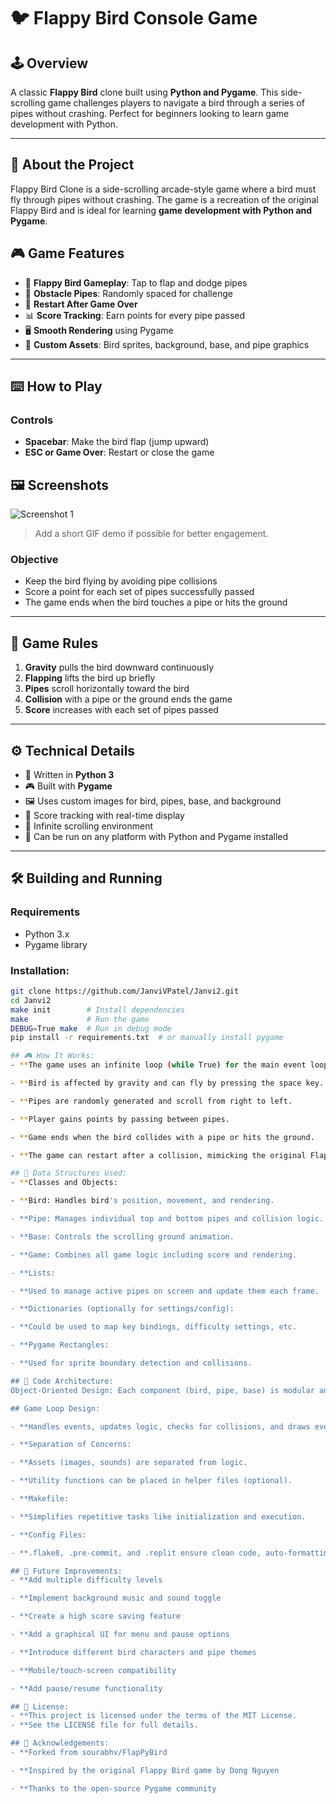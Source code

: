 # 🐦 Flappy Bird Console Game

## 🕹️ Overview
A classic **Flappy Bird** clone built using **Python and Pygame**. This side-scrolling game challenges players to navigate a bird through a series of pipes without crashing. Perfect for beginners looking to learn game development with Python.

---
## 📖 About the Project

Flappy Bird Clone is a side-scrolling arcade-style game where a bird must fly through pipes without crashing. The game is a recreation of the original Flappy Bird and is ideal for learning **game development with Python and Pygame**.

## 🎮 Game Features

- 🐥 **Flappy Bird Gameplay**: Tap to flap and dodge pipes  
- 🚧 **Obstacle Pipes**: Randomly spaced for challenge  
- 🔁 **Restart After Game Over**  
- 📊 **Score Tracking**: Earn points for every pipe passed  
- 🖥️ **Smooth Rendering** using Pygame  
- 🎨 **Custom Assets**: Bird sprites, background, base, and pipe graphics  

---

## ⌨️ How to Play

### Controls
- **Spacebar**: Make the bird flap (jump upward)  
- **ESC or Game Over**: Restart or close the game  

## 🖼️ Screenshots

![Screenshot 1](screenshot1.png)

> Add a short GIF demo if possible for better engagement.


### Objective
- Keep the bird flying by avoiding pipe collisions  
- Score a point for each set of pipes successfully passed  
- The game ends when the bird touches a pipe or hits the ground  

---

## 📏 Game Rules

1. **Gravity** pulls the bird downward continuously  
2. **Flapping** lifts the bird up briefly  
3. **Pipes** scroll horizontally toward the bird  
4. **Collision** with a pipe or the ground ends the game  
5. **Score** increases with each set of pipes passed  

---

## ⚙️ Technical Details

- 🐍 Written in **Python 3**
- 🎮 Built with **Pygame**
- 🖼️ Uses custom images for bird, pipes, base, and background
- 🧮 Score tracking with real-time display
- 🔁 Infinite scrolling environment
- 💾 Can be run on any platform with Python and Pygame installed

---

## 🛠️ Building and Running

### Requirements

- Python 3.x
- Pygame library

### Installation:

```bash
git clone https://github.com/JanviVPatel/Janvi2.git
cd Janvi2
make init        # Install dependencies
make             # Run the game
DEBUG=True make  # Run in debug mode
pip install -r requirements.txt  # or manually install pygame

## 🎮 How It Works:
- **The game uses an infinite loop (while True) for the main event loop.

- **Bird is affected by gravity and can fly by pressing the space key.

- **Pipes are randomly generated and scroll from right to left.

- **Player gains points by passing between pipes.

- **Game ends when the bird collides with a pipe or hits the ground.

- **The game can restart after a collision, mimicking the original Flappy Bird experience.

## 🧱 Data Structures Used:
- **Classes and Objects:

- **Bird: Handles bird's position, movement, and rendering.

- **Pipe: Manages individual top and bottom pipes and collision logic.

- **Base: Controls the scrolling ground animation.

- **Game: Combines all game logic including score and rendering.

- **Lists:

- **Used to manage active pipes on screen and update them each frame.

- **Dictionaries (optionally for settings/config):

- **Could be used to map key bindings, difficulty settings, etc.

- **Pygame Rectangles:

- **Used for sprite boundary detection and collisions.

## 🧠 Code Architecture:
Object-Oriented Design: Each component (bird, pipe, base) is modular and isolated in its own class.

## Game Loop Design:

- **Handles events, updates logic, checks for collisions, and draws everything on screen in each iteration.

- **Separation of Concerns:

- **Assets (images, sounds) are separated from logic.

- **Utility functions can be placed in helper files (optional).

- **Makefile:

- **Simplifies repetitive tasks like initialization and execution.

- **Config Files:

- **.flake8, .pre-commit, and .replit ensure clean code, auto-formatting, and online IDE support.

## 🚀 Future Improvements:
- **Add multiple difficulty levels

- **Implement background music and sound toggle

- **Create a high score saving feature

- **Add a graphical UI for menu and pause options

- **Introduce different bird characters and pipe themes

- **Mobile/touch-screen compatibility

- **Add pause/resume functionality

## 📄 License:
- **This project is licensed under the terms of the MIT License.
- **See the LICENSE file for full details.

## 🙌 Acknowledgements:
- **Forked from sourabhv/FlapPyBird

- **Inspired by the original Flappy Bird game by Dong Nguyen

- **Thanks to the open-source Pygame community


